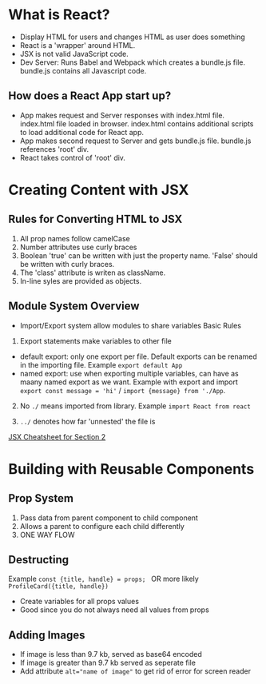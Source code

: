 # What is React?

- Display HTML for users and changes HTML as user does something
- React is a 'wrapper' around HTML.
- JSX is not valid JavaScript code.
- Dev Server: Runs Babel and Webpack which creates a bundle.js file. bundle.js contains all Javascript code.

## How does a React App start up?

- App makes request and Server responses with index.html file. index.html file loaded in browser. index.html contains additional scripts to load additional code for React app.
- App makes second request to Server and gets bundle.js file. bundle.js references 'root' div.
- React takes control of 'root' div.

# Creating Content with JSX

## Rules for Converting HTML to JSX

1. All prop names follow camelCase
2. Number attributes use curly braces
3. Boolean 'true' can be written with just the property name. 'False' should be written with curly braces.
4. The 'class' attribute is writen as className.
5. In-line syles are provided as objects.

## Module System Overview

- Import/Export system allow modules to share variables
  Basic Rules

1. Export statements make variables to other file

- default export: only one export per file. Default exports can be renamed in the importing file. Example `export default App`
- named export: use when exporting multiple variables, can have as maany named export as we want. Example with export and import `export const message = 'hi'` / `import {message} from './App`.

2. No `./` means imported from library. Example `import React from react`

3. `../` denotes how far 'unnested' the file is

[JSX Cheatsheet for Section 2](https://jsx-notes.vercel.app/#Returning%20JSX)

# Building with Reusable Components

## Prop System

1. Pass data from parent component to child component
2. Allows a parent to configure each child differently
3. ONE WAY FLOW

## Destructing

Example `const {title, handle} = props; ` OR more likely `ProfileCard({title, handle})`

- Create variables for all props values
- Good since you do not always need all values from props

## Adding Images

- If image is less than 9.7 kb, served as base64 encoded
- If image is greater than 9.7 kb served as seperate file
- Add attribute `alt="name of image"` to get rid of error for screen reader
